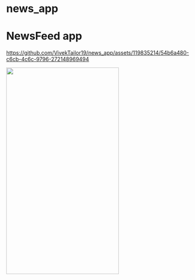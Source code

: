 # news_app
# NewsFeed app

<p>
  

https://github.com/VivekTailor19/news_app/assets/119835214/54b6a480-c6cb-4c6c-9796-272148969494


<img src = "" height = "550" width = "300">
</p>


